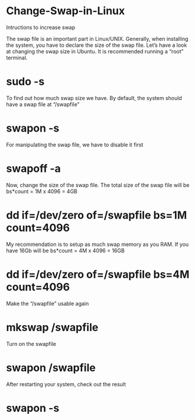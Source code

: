 # Change-Swap-in-Linux
Intructions to increase swap

The swap file is an important part in Linux/UNIX. Generally, when installing the system, you have to declare the size of the swap file. Let’s have a look at changing the swap size in Ubuntu. It is recommended running a “root” terminal.

# sudo -s

To find out how much swap size we have. By default, the system should have a swap file at “/swapfile”

# swapon -s

For manipulating the swap file, we have to disable it first

# swapoff -a

Now, change the size of the swap file. The total size of the swap file will be bs*count = 1M x 4096 = 4GB

# dd if=/dev/zero of=/swapfile bs=1M count=4096

My recommendation is to setup as much swap memory as you RAM. If you have 16Gb will be bs*count = 4M x 4096 = 16GB

# dd if=/dev/zero of=/swapfile bs=4M count=4096

Make the “/swapfile” usable again

# mkswap /swapfile

Turn on the swapfile

# swapon /swapfile

After restarting your system, check out the result

# swapon -s
